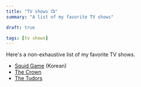 ```yaml
---
title: "TV shows 📺"
summary: "A list of my favorite TV shows"

draft: true

tags: [tv shows]
---
```


Here's a non-exhaustive list of my favorite TV shows.

- [Squid Game](https://www.imdb.com/title/tt10919420/) (Korean)
- [The Crown](https://www.imdb.com/title/tt4786824/)
- [The Tudors](https://www.imdb.com/title/tt0758790/)